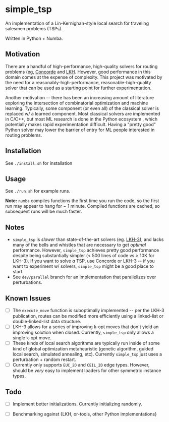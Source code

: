 # simple_tsp

An implementation of a Lin-Kernighan-style local search for traveling salesmen problems (TSPs).

Written in Python + Numba.

## Motivation

There are a handful of high-performance, high-quality solvers for routing problems (eg, [Concorde](http://www.math.uwaterloo.ca/tsp/concorde.html) and [LKH](http://akira.ruc.dk/~keld/research/LKH-3/).  However, good performance in this domain comes at the expense of complexity.  This project was motivated by the need for a reasonably-high-performance, reasonable-high-quality solver that can be used as a starting point for further experimentation.

Another motivation -- there has been an increasing amount of literature exploring the intersection of combinatorial optimization and machine learning.  Typically, some component (or even all) of the classical solver is replaced w/ a learned component.  Most classical solvers are implemented in C/C++, but most ML research is done in the Python ecosystem , which potentially makes rapid experimentation difficult.  Having a "pretty good" Python solver may lower the barrier of entry for ML people interested in routing problems.

## Installation

See `./install.sh` for installation

## Usage

See `./run.sh` for example runs.

__Note:__ `numba` compiles functions the first time you run the code, so the first run may appear to hang for ~ 1 minute.  Compiled functions are cached, so subsequent runs will be much faster.

## Notes

- `simple_tsp` is _slower_ than state-of-the-art solvers (eg. [LKH-3](http://akira.ruc.dk/~keld/research/LKH-3/)), and lacks many of the bells and whistles that are necessary to get _optimal_ performance.  However, `simple_tsp` achieves pretty good performance despite being substantially simpler (< 500 lines of code vs > 10K for LKH-3).  If you want to solve _a_ TSP, use Concorde or LKH-3 -- if you want to experiment w/ solvers, `simple_tsp` might be a good place to start.
- See `dev/parallel` branch for an implementation that parallelizes over perturbations.

## Known Issues

- [ ] The `execute_move` function is suboptimally implemented -- per the LKH-3 publication, routes can be modified more efficiently using a linked-list or double-linked-list data structure.
- [ ] LKH-3 allows for a series of improving k-opt moves that don't yield an improving solution when closed.  Currently, `simple_tsp` only allows a single k-opt move.
- [ ] These kinds of local search algorithms are typically run inside of some kind of global optimization metaheuristic (genetic algorithm, guided local search, simulated annealing, etc).  Currently `simple_tsp` just uses a perturbation + random restart.
- [ ] Currently only supports `EUC_2D` and `CEIL_2D` edge types.  However, should be _very_ easy to implement loaders for other symmetric instance types.

## Todo
- [ ] Implement better initializations.  Currently initializing randomly.
- [ ] Benchmarking against {LKH, or-tools, other Python implementations}

